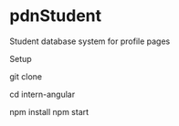 # pdnStudent
Student database system for profile pages

Setup

git clone <repo url>
 
cd intern-angular
  
npm install
npm start

